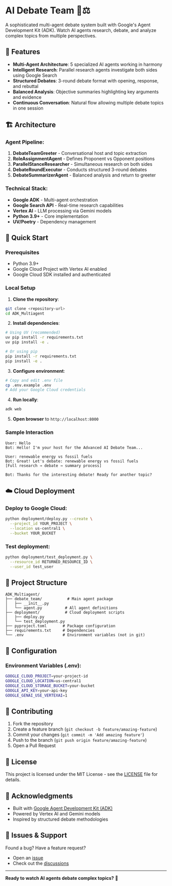 # AI Debate Team 🤖⚖️

A sophisticated multi-agent debate system built with Google's Agent Development Kit (ADK). Watch AI agents research, debate, and analyze complex topics from multiple perspectives.

## 🎯 Features

- **Multi-Agent Architecture**: 5 specialized AI agents working in harmony
- **Intelligent Research**: Parallel research agents investigate both sides using Google Search
- **Structured Debates**: 3-round debate format with opening, response, and rebuttal
- **Balanced Analysis**: Objective summaries highlighting key arguments and evidence
- **Continuous Conversation**: Natural flow allowing multiple debate topics in one session

## 🏗️ Architecture

### Agent Pipeline:
1. **DebateTeamGreeter** - Conversational host and topic extraction
2. **RoleAssignmentAgent** - Defines Proponent vs Opponent positions  
3. **ParallelStanceResearcher** - Simultaneous research on both sides
4. **DebateRoundExecutor** - Conducts structured 3-round debates
5. **DebateSummarizerAgent** - Balanced analysis and return to greeter

### Technical Stack:
- **Google ADK** - Multi-agent orchestration
- **Google Search API** - Real-time research capabilities
- **Vertex AI** - LLM processing via Gemini models
- **Python 3.9+** - Core implementation
- **UV/Poetry** - Dependency management

## 🚀 Quick Start

### Prerequisites
- Python 3.9+
- Google Cloud Project with Vertex AI enabled
- Google Cloud SDK installed and authenticated

### Local Setup

1. **Clone the repository**:
```bash
git clone <repository-url>
cd ADK_Multiagent
```

2. **Install dependencies**:
```bash
# Using UV (recommended)
uv pip install -r requirements.txt
uv pip install -e .

# Or using pip
pip install -r requirements.txt
pip install -e .
```

3. **Configure environment**:
```bash
# Copy and edit .env file
cp .env.example .env
# Add your Google Cloud credentials
```

4. **Run locally**:
```bash
adk web
```

5. **Open browser** to `http://localhost:8000`

### Sample Interaction
```
User: Hello
Bot: Hello! I'm your host for the Advanced AI Debate Team...

User: renewable energy vs fossil fuels
Bot: Great! Let's debate: renewable energy vs fossil fuels
[Full research → debate → summary process]

Bot: Thanks for the interesting debate! Ready for another topic?
```

## ☁️ Cloud Deployment

### Deploy to Google Cloud:
```bash
python deployment/deploy.py --create \
  --project_id YOUR_PROJECT \
  --location us-central1 \
  --bucket YOUR_BUCKET
```

### Test deployment:
```bash
python deployment/test_deployment.py \
  --resource_id RETURNED_RESOURCE_ID \
  --user_id test_user
```

## 📁 Project Structure

```
ADK_Multiagent/
├── debate_team/           # Main agent package
│   ├── __init__.py       
│   └── agent.py          # All agent definitions
├── deployment/           # Cloud deployment scripts
│   ├── deploy.py        
│   └── test_deployment.py
├── pyproject.toml       # Package configuration
├── requirements.txt     # Dependencies
└── .env                 # Environment variables (not in git)
```

## 🔧 Configuration

### Environment Variables (.env):
```bash
GOOGLE_CLOUD_PROJECT=your-project-id
GOOGLE_CLOUD_LOCATION=us-central1
GOOGLE_CLOUD_STORAGE_BUCKET=your-bucket
GOOGLE_API_KEY=your-api-key
GOOGLE_GENAI_USE_VERTEXAI=1
```

## 🤝 Contributing

1. Fork the repository
2. Create a feature branch (`git checkout -b feature/amazing-feature`)
3. Commit your changes (`git commit -m 'Add amazing feature'`)
4. Push to the branch (`git push origin feature/amazing-feature`)
5. Open a Pull Request

## 📝 License

This project is licensed under the MIT License - see the [LICENSE](LICENSE) file for details.

## 🙏 Acknowledgments

- Built with [Google Agent Development Kit (ADK)](https://github.com/google/adk-python)
- Powered by Vertex AI and Gemini models
- Inspired by structured debate methodologies

## 🐛 Issues & Support

Found a bug? Have a feature request? 
- Open an [issue](../../issues)
- Check out the [discussions](../../discussions)

---

**Ready to watch AI agents debate complex topics?** 🚀 